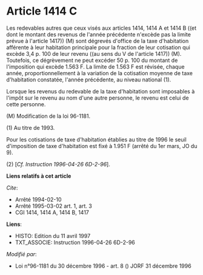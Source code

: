 # Article 1414 C

Les redevables autres que ceux visés aux articles 1414, 1414 A et 1414 B ((et dont le montant des revenus de l'année
précédente n'excède pas la limite prévue à l'article 1417)) (M) sont dégrevés d'office de la taxe d'habitation afférente à
leur habitation principale pour la fraction de leur cotisation qui excède 3,4 p. 100 de leur revenu ((au sens du V de
l'article 1417)) (M). Toutefois, ce dégrèvement ne peut excéder 50 p. 100 du montant de l'imposition qui excède 1.563 F. La
limite de 1.563 F est révisée, chaque année, proportionnellement à la variation de la cotisation moyenne de taxe d'habitation
constatée, l'année précédente, au niveau national (1).

Lorsque les revenus du redevable de la taxe d'habitation sont imposables à l'impôt sur le revenu au nom d'une autre personne,
le revenu est celui de cette personne.

(M) Modification de la loi 96-1181.

(1) Au titre de 1993.

Pour les cotisations de taxe d'habitation établies au titre de 1996 le seuil d'imposition de taxe d'habitation est fixé à
1.951 F (arrêté du 1er mars, JO du 9).

(2) [*Cf. Instruction 1996-04-26 6D-2-96*].

**Liens relatifs à cet article**

_Cite_:

  - Arrêté 1994-02-10
  - Arrêté 1995-03-02 art. 1, art. 3
  - CGI 1414, 1414 A, 1414 B, 1417

**Liens**:

  - HISTO: Edition du 11 avril 1997
  - TXT_ASSOCIE: Instruction 1996-04-26 6D-2-96

_Modifié par_:

  - Loi n°96-1181 du 30 décembre 1996 - art. 8 () JORF 31 décembre 1996
